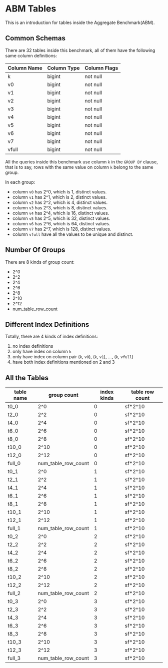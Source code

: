 # ABM Tables

This is an introduction for tables inside the Aggregate Benchmark(ABM).

## Common Schemas

There are 32 tables inside this benchmark, all of them have the following same column definitions:

| Column Name | Column Type | Column Flags |
|-------------|-------------|--------------|
| k           | bigint      | not null     |
| v0          | bigint      | not null     |
| v1          | bigint      | not null     |
| v2          | bigint      | not null     |
| v3          | bigint      | not null     |
| v4          | bigint      | not null     |
| v5          | bigint      | not null     |
| v6          | bigint      | not null     |
| v7          | bigint      | not null     |
| vfull       | bigint      | not null     |

All the queries inside this benchmark use column `k` in the `GROUP BY` clause, that is to say, rows with the same value on column `k` belong to the same group.

In each group:
- column `v0` has 2^0, which is 1, distinct values.
- column `v1` has 2^1, which is 2, distinct values.
- column `v2` has 2^2, which is 4, distinct values.
- column `v3` has 2^3, which is 8, distinct values.
- column `v4` has 2^4, which is 16, distinct values.
- column `v5` has 2^5, which is 32, distinct values.
- column `v6` has 2^6, which is 64, distinct values.
- column `v7` has 2^7, which is 128, distinct values.
- column `vfull` have all the values to be unique and distinct.

## Number Of Groups

There are 8 kinds of group count:
- 2^0
- 2^2
- 2^4
- 2^6
- 2^8
- 2^10
- 2^12
- num\_table\_row\_count

## Different Index Definitions

Totally, there are 4 kinds of index definitions:
1. no index definitions
2. only have index on column `k`
3. only have index on column pair (`k`, `v0`), (`k`, `v1`), ..., (`k`, `vfull`)
4. have both index definitions mentioned on 2 and 3

## All the Tables

| table name | group count            | index kinds | table row count |
|------------|------------------------|-------------|-----------------|
| t0_0       | 2^0                    | 0           | sf\*2^10        |
| t2_0       | 2^2                    | 0           | sf\*2^10        |
| t4_0       | 2^4                    | 0           | sf\*2^10        |
| t6_0       | 2^6                    | 0           | sf\*2^10        |
| t8_0       | 2^8                    | 0           | sf\*2^10        |
| t10_0      | 2^10                   | 0           | sf\*2^10        |
| t12_0      | 2^12                   | 0           | sf\*2^10        |
| full_0     | num\_table\_row\_count | 0           | sf\*2^10        |
| t0_1       | 2^0                    | 1           | sf\*2^10        |
| t2_1       | 2^2                    | 1           | sf\*2^10        |
| t4_1       | 2^4                    | 1           | sf\*2^10        |
| t6_1       | 2^6                    | 1           | sf\*2^10        |
| t8_1       | 2^8                    | 1           | sf\*2^10        |
| t10_1      | 2^10                   | 1           | sf\*2^10        |
| t12_1      | 2^12                   | 1           | sf\*2^10        |
| full_1     | num\_table\_row\_count | 1           | sf\*2^10        |
| t0_2       | 2^0                    | 2           | sf\*2^10        |
| t2_2       | 2^2                    | 2           | sf\*2^10        |
| t4_2       | 2^4                    | 2           | sf\*2^10        |
| t6_2       | 2^6                    | 2           | sf\*2^10        |
| t8_2       | 2^8                    | 2           | sf\*2^10        |
| t10_2      | 2^10                   | 2           | sf\*2^10        |
| t12_2      | 2^12                   | 2           | sf\*2^10        |
| full_2     | num\_table\_row\_count | 2           | sf\*2^10        |
| t0_3       | 2^0                    | 3           | sf\*2^10        |
| t2_3       | 2^2                    | 3           | sf\*2^10        |
| t4_3       | 2^4                    | 3           | sf\*2^10        |
| t6_3       | 2^6                    | 3           | sf\*2^10        |
| t8_3       | 2^8                    | 3           | sf\*2^10        |
| t10_3      | 2^10                   | 3           | sf\*2^10        |
| t12_3      | 2^12                   | 3           | sf\*2^10        |
| full_3     | num\_table\_row\_count | 3           | sf\*2^10        |
